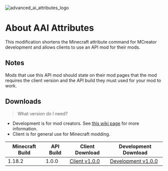 ![advanced_ai_attributes_logo](https://user-images.githubusercontent.com/47284617/196795816-1bc32f11-f006-431b-af0d-1792fa49e81f.png)

# About AAI Attributes
This modification shortens the Minecraft attribute command for MCreator development and allows clients to use an API mod for their mods.

## Notes
Mods that use this API mod should state on their mod pages that the mod requires the client version and the API build they must used for your mod to work.

## Downloads
> What version do I need?
* Development is for mod creators. See [this wiki page](https://github.com/northwesttrees-gaming/Advanced-AI-Attributes/wiki/Using-AAI-Attributes-with-MCreator) for more information.
* Client is for general use for Minecraft modding.

| Minecraft Build | API Build | Client Download | Development Download |
| --- | --- | --- | --- |
| 1.18.2 | 1.0.0 | [Client v1.0.0]() | [Development v1.0.0]() |
